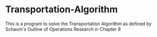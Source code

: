 # Transportation-Algorithm
This is a program to solve the Transportation Algorithm as defined by Schaum's Outline of Operations Research in Chapter 8
